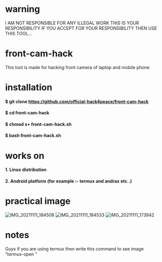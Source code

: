 # warning 
I AM NOT RESPONSIBLE FOR ANY ILLEGAL WORK THIS IS YOUR RESPONSIBILITY IF YOU ACCEPT FOR YOUR RESPONSIBILITY THEN USE THIS TOOL...
# front-cam-hack
This tool is made for hacking front camera of laptop and mobile phone
# installation
#### $ git clone https://github.com/official-hack4peace/front-cam-hack
#### $ cd front-cam-hack
#### $ chmod x+ front-cam-hack.sh
#### $ bash front-cam-hack.sh
# works on
#### 1. Linux distribution
#### 2. Android platform (for example :- termux and andrax etc..)
# practical image
![IMG_20211111_184508](https://user-images.githubusercontent.com/90603785/141304566-5edf9f88-d369-4f2c-a568-09032f4d6559.jpg)
![IMG_20211111_184533](https://user-images.githubusercontent.com/90603785/141311258-55f4e2e5-7a1c-4859-9edb-fb204817088e.jpg)
![IMG_20211111_173942](https://user-images.githubusercontent.com/90603785/141329815-cef97873-6cee-4eae-a569-65bbbd99f2f4.jpg)
# notes
Guys if you are using termux then write this command to see image "termux-open <png or jpg>"
